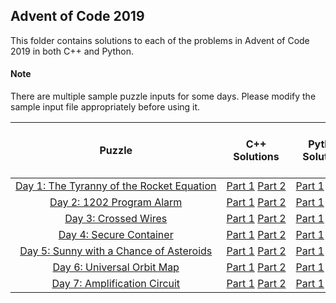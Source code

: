 ## Advent of Code 2019 ##

This folder contains solutions to each of the problems in Advent of Code 2019 in both C++ and Python.

#### Note ####
There are multiple sample puzzle inputs for some days. Please modify the sample input file appropriately before using it.

|Puzzle|C++ Solutions|Python Solutions|Input|Sample Input|Puzzle page with solutions|
|:---:|:---:|:---:|:---:|:---:|:---:|
| <nobr> [Day 1: The Tyranny of the Rocket Equation](https://adventofcode.com/2019/day/1) </nobr> | <nobr> [Part 1](/2019/cpp/day_01a.cpp) [Part 2](/2019/cpp/day_01b.cpp) </nobr> |[Part 1](/2019/python/day_01a.py) [Part 2](/2019/python/day_01b.py)|[Link](/2019/input/day_01_input)|[Link](/2019/sample_input/day_01_sample_input)|[Link](/2019/puzzles/day_01_puzzle)|
| <nobr> [Day 2: 1202 Program Alarm](https://adventofcode.com/2019/day/2) </nobr> | <nobr> [Part 1](/2019/cpp/day_02a.cpp) [Part 2](/2019/cpp/day_02b.cpp) </nobr> | <nobr> [Part 1](/2019/python/day_02a.py) [Part 2](/2019/python/day_02b.py) </nobr> |[Link](/2019/input/day_02_input)|[Link](/2019/sample_input/day_02_sample_input)|[Link](/2019/puzzles/day_02_puzzle)|
| <nobr> [Day 3: Crossed Wires](https://adventofcode.com/2019/day/3) </nobr> | <nobr> [Part 1](/2019/cpp/day_03a.cpp) [Part 2](/2019/cpp/day_03b.cpp) </nobr> | <nobr> [Part 1](/2019/python/day_03a.py) [Part 2](/2019/python/day_03b.py) </nobr> |[Link](/2019/input/day_03_input)|[Link](/2019/sample_input/day_03_sample_input)|[Link](/2019/puzzles/day_03_puzzle)|
| <nobr> [Day 4: Secure Container](https://adventofcode.com/2019/day/4) </nobr> | <nobr> [Part 1](/2019/cpp/day_04a.cpp) [Part 2](/2019/cpp/day_04b.cpp) </nobr> | <nobr> [Part 1](/2019/python/day_04a.py) [Part 2](/2019/python/day_04b.py) </nobr> |[Link](/2019/input/day_04_input)|[Link](/2019/sample_input/day_04_sample_input)|[Link](/2019/puzzles/day_04_puzzle)|
| <nobr> [Day 5: Sunny with a Chance of Asteroids](https://adventofcode.com/2019/day/5) </nobr> | <nobr> [Part 1](/2019/cpp/day_05a.cpp) [Part 2](/2019/cpp/day_05b.cpp) </nobr> | <nobr> [Part 1](/2019/python/day_05a.py) [Part 2](/2019/python/day_05b.py) </nobr> |[Link](/2019/input/day_05_input)|[Link](/2019/sample_input/day_05_sample_input)|[Link](/2019/puzzles/day_05_puzzle)|
| <nobr> [Day 6: Universal Orbit Map](https://adventofcode.com/2019/day/6) </nobr> | <nobr> [Part 1](/2019/cpp/day_06a.cpp) [Part 2](/2019/cpp/day_06b.cpp) </nobr> | <nobr> [Part 1](/2019/python/day_06a.py) [Part 2](/2019/python/day_06b.py) </nobr> |[Link](/2019/input/day_06_input)|[Link](/2019/sample_input/day_06_sample_input)|[Link](/2019/puzzles/day_06_puzzle)|
| <nobr> [Day 7: Amplification Circuit](https://adventofcode.com/2019/day/7) </nobr> | <nobr> [Part 1](/2019/cpp/day_07a.cpp) [Part 2](/2019/cpp/day_07b.cpp) </nobr> | <nobr> [Part 1](/2019/python/day_07a.py) [Part 2](/2019/python/day_07b.py) </nobr> |[Link](/2019/input/day_07_input)|[Link](/2019/sample_input/day_07_sample_input)|[Link](/2019/puzzles/day_07_puzzle)|
